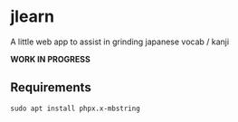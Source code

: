 # jlearn
A little web app to assist in grinding japanese vocab / kanji

__WORK IN PROGRESS__

Requirements
------------
`sudo apt install phpx.x-mbstring`
